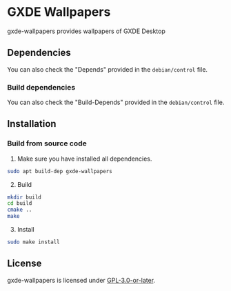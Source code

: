# GXDE Wallpapers

gxde-wallpapers provides wallpapers of GXDE Desktop

## Dependencies
You can also check the "Depends" provided in the `debian/control` file.

### Build dependencies
You can also check the "Build-Depends" provided in the `debian/control` file.

## Installation

### Build from source code

1. Make sure you have installed all dependencies.
```bash
sudo apt build-dep gxde-wallpapers
```

2. Build
```bash
mkdir build
cd build
cmake ..
make
```

3. Install
```bash
sudo make install
```

## License
gxde-wallpapers is licensed under [GPL-3.0-or-later](LICENSE).
